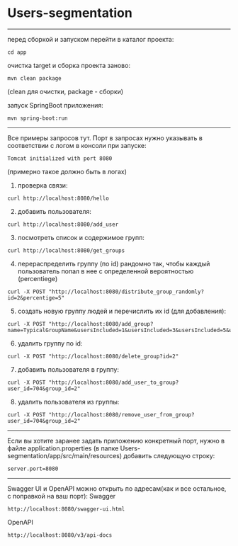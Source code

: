 # Users-segmentation
---
перед сборкой и запуском перейти в каталог проекта:
```
cd app
```
очистка target и сборка проекта заново:
```
mvn clean package  
```
(clean для очистки, package - сборки)

запуск SpringBoot приложения:
```
mvn spring-boot:run
```
---
Все примеры запросов тут.
Порт в запросах нужно указывать в соответствии с логом в консоли при запуске:
```
Tomcat initialized with port 8080
```
(примерно такое должно быть в логах)
1) проверка связи:
```
curl http://localhost:8080/hello 
```
2) добавить пользователя:
```
curl http://localhost:8080/add_user
```
3) посмотреть список и содержимое групп:
```
curl http://localhost:8080/get_groups
```
4) перераспределить группу (по id) рандомно так, чтобы каждый пользователь попал в нее с определенной вероятностью (percentiege)
```
curl -X POST "http://localhost:8080/distribute_group_randomly?id=2&percentige=5"
```
5) создать новую группу людей и перечислить их id (для добавления):
```
curl -X POST "http://localhost:8080/add_group?name=TypicalGroupName&usersIncluded=1&usersIncluded=3&usersIncluded=5&usersIncluded=7&usersIncluded=9"
```
6) удалить группу по id:
```
curl -X POST "http://localhost:8080/delete_group?id=2"
```
7) добавить пользователя в группу:
```
curl -X POST "http://localhost:8080/add_user_to_group?user_id=704&group_id=2"
```
8) удалить пользователя из группы:
```
curl -X POST "http://localhost:8080/remove_user_from_group?user_id=704&group_id=2"
```
---
Если вы хотите заранее задать приложению конкретный порт, нужно в файле application.properties (в папке Users-segmentation/app/src/main/resources) добавить следующую строку:
```
server.port=8080
```
---
Swagger UI и OpenAPI можно открыть по адресам(как и все остальное, с поправкой на ваш порт):
Swagger
```
http://localhost:8080/swagger-ui.html
```
OpenAPI
```
http://localhost:8080/v3/api-docs
```